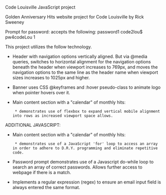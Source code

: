 
Code Louisville JavaScript project

Golden Anniversary Hits website
project for Code Louisville by Rick Sweeney

Prompt for password:  accepts the following:
    password1
    code2lou$
    pw4codeLou
    1

This project utilizes the follow technology.

* Header with navigation options vertically aligned.  But via @media queries, switches to horizontal alignment for the navigation options beneath the header when viewport increases to 769px, and moves the navigation options to the same line as the header name when viewport sizes increases to 1025px and higher.

* Banner uses CSS @keyframes and :hover pseudo-class to animate logo when pointer hovers over it.

* Main content section with a "calendar" of monthly hits:

       * demonstrates use of flexbox to expand vertical mobile alignment into rows as increased viewport space allows.


ADDITIONAL JAVASCRIPT:

* Main content section with a "calendar" of monthly hits:

       * demonstrates use of a JavaScript 'for' loop to access an array in order to adhere to D.R.Y. programming and eliminate repetitive code.

* Password prompt demonstrates use of a Javascript do-while loop to search an array of correct passwords. Allows further access to webpage if there is a match.

* Implements a regular expression (regex) to ensure an email input field is always entered the same format.


